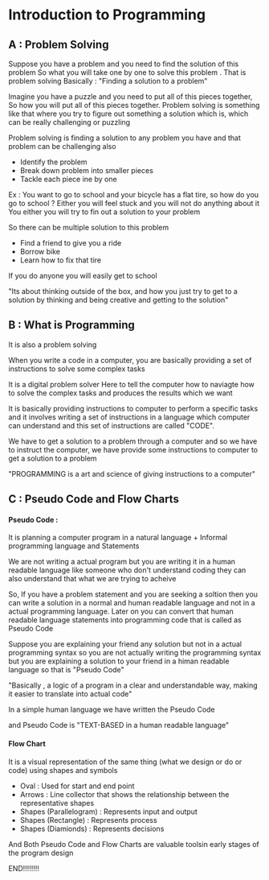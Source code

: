 <h1> Introduction to Programming </h1>

<h2>A : Problem Solving </h2>

Suppose you have a problem and you need to find the solution of this problem So what you will take one by one to solve this problem . That is problem solving
Basically : "Finding a solution to a problem"

Imagine you have a puzzle and you need to put all of this pieces together, So how you will put all of this pieces together. Problem solving is something like that where you try to figure out something a solution which is, which can be really challenging or puzzling

Problem solving is finding a solution to any problem you have and that problem can be challenging also

<ul> 
  <li> Identify the problem</li>
  <li> Break down problem into smaller pieces</li>
  <li> Tackle each piece ine by one</li>
</ul>

Ex : You want to go to school and your bicycle has a flat tire, so how do you go to school ?
Either you will feel stuck
and you will not do anything about it
You either you will try to fin out a solution to your problem

So there can be multiple solution to this problem

<ul> 
  <li>Find a friend to give you a ride</li>
  <li>Borrow bike</li>
  <li>Learn how to fix that tire</li>
</ul>

If you do anyone you will easily get to school

"Its about thinking outside of the box, and how you just try to get to a solution by thinking and being creative and getting to the solution"

<h2>B : What is Programming</h2>

It is also a problem solving

When you write a code in a computer, you are basically providing a set of instructions to solve some complex tasks

It is a digital problem solver
Here to tell the computer how to naviagte
how to solve the complex tasks and produces the results which we want

It is basically providing instructions to computer to perform a specific tasks and it involves writing a set of instructions in a language which computer can understand and this set of instructions are called "CODE".

We have to get a solution to a problem through a computer and so we have to instruct the computer, we have provide some instructions to computer to get a solution to a problem

"PROGRAMMING is a art and science of giving instructions to a computer"

<h2>C : Pseudo Code and Flow Charts </h2>

<h4> Pseudo Code :</h4> It is planning a computer program in a natural language + Informal programming language and Statements

We are not writing a actual program but you are writing it in a human readable language like someone who don't understand coding they can also understand that what we are trying to acheive

So, If you have a problem statement and you are seeking a soltion then you can write a solution in a normal and human readable language and not in a actual programming language. Later on you can convert that human readable language statements into programming code that is called as Pseudo Code

Suppose you are explaining your friend any solution but not in a actual programming syntax so you are not actually writing the programming syntax but you are explaining a solution to your friend in a himan readable language so that is "Pseudo Code"

"Basically , a logic of a program in a clear and understandable way, making it easier to translate into actual code"

In a simple human language we have written the Pseudo Code

and Pseudo Code is "TEXT-BASED in a human readable language"

<h4>Flow Chart </h4>

It is a visual representation of the same thing (what we design or do or code) using shapes and symbols

<ul> 
  <li>Oval : Used for start and end point</li>
  <li>Arrows : Line collector that shows the relationship between the representative shapes</li>
  <li>Shapes (Parallelogram) : Represents input and output </li>
  <li>Shapes (Rectangle) : Represents process </li>
  <li>Shapes (Diamionds) : Represents decisions </li>
</ul>

And Both Pseudo Code and Flow Charts are valuable toolsin early stages of the program design


END!!!!!!!!